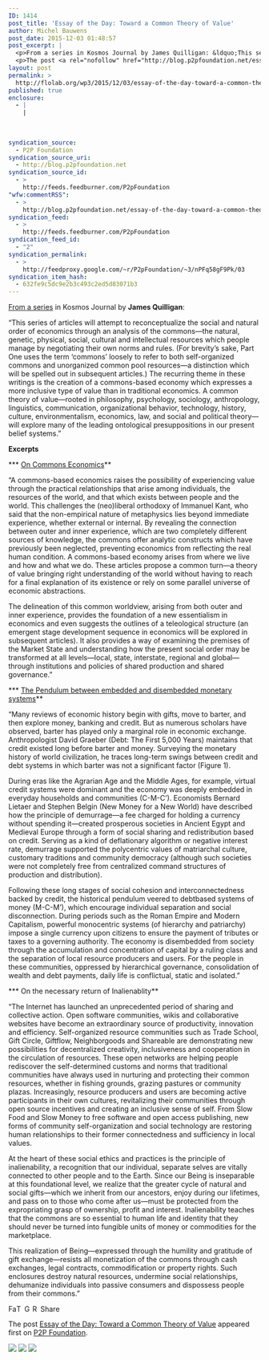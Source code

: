 ```yaml
---
ID: 1414
post_title: 'Essay of the Day: Toward a Common Theory of Value'
author: Michel Bauwens
post_date: 2015-12-03 01:48:57
post_excerpt: |
  <p>From a series in Kosmos Journal by James Quilligan: &ldquo;This series of articles will attempt to reconceptualize the social and natural order of economics through an analysis of the commons&mdash;the natural, genetic, physical, social, cultural and intellectual resources which people manage by negotiating their own norms and rules. (For brevity&rsquo;s sake, Part One uses the [&hellip;]</p>
  <p>The post <a rel="nofollow" href="http://blog.p2pfoundation.net/essay-of-the-day-toward-a-common-theory-of-value/2015/12/03">Essay of the Day: Toward a Common Theory of Value</a> appeared first on <a rel="nofollow" href="http://blog.p2pfoundation.net/">P2P Foundation</a>.</p>
layout: post
permalink: >
  http://flolab.org/wp3/2015/12/03/essay-of-the-day-toward-a-common-theory-of-value/
published: true
enclosure:
  - |
    |
        
        
        
syndication_source:
  - P2P Foundation
syndication_source_uri:
  - http://blog.p2pfoundation.net
syndication_source_id:
  - >
    http://feeds.feedburner.com/P2pFoundation
"wfw:commentRSS":
  - >
    http://blog.p2pfoundation.net/essay-of-the-day-toward-a-common-theory-of-value/2015/12/03/feed
syndication_feed:
  - >
    http://feeds.feedburner.com/P2pFoundation
syndication_feed_id:
  - "2"
syndication_permalink:
  - >
    http://feedproxy.google.com/~r/P2pFoundation/~3/nPFq58gF9Pk/03
syndication_item_hash:
  - 632fe9c5dc9e2b3c493c2ed5d83071b3
---
```

[From a series][1] in Kosmos Journal by **James Quilligan**:

“This series of articles will attempt to reconceptualize the social and natural order of economics through an analysis of the commons—the natural, genetic, physical, social, cultural and intellectual resources which people manage by negotiating their own norms and rules. (For brevity’s sake, Part One uses the term ‘commons’ loosely to refer to both self-organized commons and unorganized common pool resources—a distinction which will be spelled out in subsequent articles.) The recurring theme in these writings is the creation of a commons-based economy which expresses a more inclusive type of value than in traditional economics. A common theory of value—rooted in philosophy, psychology, sociology, anthropology, linguistics, communication, organizational behavior, technology, history, culture, environmentalism, economics, law, and social and political theory—will explore many of the leading ontological presuppositions in our present belief systems.”

**Excerpts**

*** [On Commons Economics][2]**

“A commons-based economics raises the possibility of experiencing value through the practical relationships that arise among individuals, the resources of the world, and that which exists between people and the world. This challenges the (neo)liberal orthodoxy of Immanuel Kant, who said that the non-empirical nature of metaphysics lies beyond immediate experience, whether external or internal. By revealing the connection between outer and inner experience, which are two completely different sources of knowledge, the commons offer analytic constructs which have previously been neglected, preventing economics from reflecting the real human condition. A commons-based economy arises from where we live and how and what we do. These articles propose a common turn—a theory of value bringing right understanding of the world without having to reach for a final explanation of its existence or rely on some parallel universe of economic abstractions.

The delineation of this common worldview, arising from both outer and inner experience, provides the foundation of a new essentialism in economics and even suggests the outlines of a teleological structure (an emergent stage development sequence in economics will be explored in subsequent articles). It also provides a way of examining the premises of the Market State and understanding how the present social order may be transformed at all levels—local, state, interstate, regional and global—through institutions and policies of shared production and shared governance.” 

*** [The Pendulum between embedded and disembedded monetary systems][3]**

“Many reviews of economic history begin with gifts, move to barter, and then explore money, banking and credit. But as numerous scholars have observed, barter has played only a marginal role in economic exchange. Anthropologist David Graeber (Debt: The First 5,000 Years) maintains that credit existed long before barter and money. Surveying the monetary history of world civilization, he traces long-term swings between credit and debt systems in which barter was not a significant factor (Figure 1).

During eras like the Agrarian Age and the Middle Ages, for example, virtual credit systems were dominant and the economy was deeply embedded in everyday households and communities (C-M-C’). Economists Bernard Lietaer and Stephen Belgin (New Money for a New World) have described how the principle of demurrage—a fee charged for holding a currency without spending it—created prosperous societies in Ancient Egypt and Medieval Europe through a form of social sharing and redistribution based on credit. Serving as a kind of deflationary algorithm or negative interest rate, demurrage supported the polycentric values of matriarchal culture, customary traditions and community democracy (although such societies were not completely free from centralized command structures of production and distribution).

Following these long stages of social cohesion and interconnectedness backed by credit, the historical pendulum veered to debtbased systems of money (M-C-M’), which encourage individual separation and social disconnection. During periods such as the Roman Empire and Modern Capitalism, powerful monocentric systems (of hierarchy and patriarchy) impose a single currency upon citizens to ensure the payment of tributes or taxes to a governing authority. The economy is disembedded from society through the accumulation and concentration of capital by a ruling class and the separation of local resource producers and users. For the people in these communities, oppressed by hierarchical governance, consolidation of wealth and debt payments, daily life is conflictual, static and isolated.” 

*** On the necessary return of Inalienablity**

“The Internet has launched an unprecedented period of sharing and collective action. Open software communities, wikis and collaborative websites have become an extraordinary source of productivity, innovation and efficiency. Self-organized resource communities such as Trade School, Gift Circle, Giftflow, Neighborgoods and Shareable are demonstrating new possibilities for decentralized creativity, inclusiveness and cooperation in the circulation of resources. These open networks are helping people rediscover the self-determined customs and norms that traditional communities have always used in nurturing and protecting their common resources, whether in fishing grounds, grazing pastures or community plazas. Increasingly, resource producers and users are becoming active participants in their own cultures, revitalizing their communities through open source incentives and creating an inclusive sense of self. From Slow Food and Slow Money to free software and open access publishing, new forms of community self-organization and social technology are restoring human relationships to their former connectedness and sufficiency in local values.

At the heart of these social ethics and practices is the principle of inalienability, a recognition that our individual, separate selves are vitally connected to other people and to the Earth. Since our Being is inseparable at this foundational level, we realize that the greater cycle of natural and social gifts—which we inherit from our ancestors, enjoy during our lifetimes, and pass on to those who come after us—must be protected from the expropriating grasp of ownership, profit and interest. Inalienability teaches that the commons are so essential to human life and identity that they should never be turned into fungible units of money or commodities for the marketplace.

This realization of Being—expressed through the humility and gratitude of gift exchange—resists all monetization of the commons through cash exchanges, legal contracts, commodification or property rights. Such enclosures destroy natural resources, undermine social relationships, dehumanize individuals into passive consumers and dispossess people from their commons.”

<a class="a2a_button_facebook" href="http://www.addtoany.com/add_to/facebook?linkurl=http%3A%2F%2Fblog.p2pfoundation.net%2Fessay-of-the-day-toward-a-common-theory-of-value%2F2015%2F12%2F03&linkname=Essay%20of%20the%20Day%3A%20Toward%20a%20Common%20Theory%20of%20Value" title="Facebook" rel="nofollow"><img src="http://blog.p2pfoundation.net/wp-content/plugins/add-to-any/icons/facebook.png" width="16" height="16" alt="Facebook" /></a><a class="a2a_button_twitter" href="http://www.addtoany.com/add_to/twitter?linkurl=http%3A%2F%2Fblog.p2pfoundation.net%2Fessay-of-the-day-toward-a-common-theory-of-value%2F2015%2F12%2F03&linkname=Essay%20of%20the%20Day%3A%20Toward%20a%20Common%20Theory%20of%20Value" title="Twitter" rel="nofollow"><img src="http://blog.p2pfoundation.net/wp-content/plugins/add-to-any/icons/twitter.png" width="16" height="16" alt="Twitter" /></a><a class="a2a_button_google_plus" href="http://www.addtoany.com/add_to/google_plus?linkurl=http%3A%2F%2Fblog.p2pfoundation.net%2Fessay-of-the-day-toward-a-common-theory-of-value%2F2015%2F12%2F03&linkname=Essay%20of%20the%20Day%3A%20Toward%20a%20Common%20Theory%20of%20Value" title="Google+" rel="nofollow"><img src="http://blog.p2pfoundation.net/wp-content/plugins/add-to-any/icons/google_plus.png" width="16" height="16" alt="Google+" /></a><a class="a2a_button_reddit" href="http://www.addtoany.com/add_to/reddit?linkurl=http%3A%2F%2Fblog.p2pfoundation.net%2Fessay-of-the-day-toward-a-common-theory-of-value%2F2015%2F12%2F03&linkname=Essay%20of%20the%20Day%3A%20Toward%20a%20Common%20Theory%20of%20Value" title="Reddit" rel="nofollow"><img src="http://blog.p2pfoundation.net/wp-content/plugins/add-to-any/icons/reddit.png" width="16" height="16" alt="Reddit" /></a><a class="a2a_dd a2a_target addtoany_share_save" href="https://www.addtoany.com/share#url=http%3A%2F%2Fblog.p2pfoundation.net%2Fessay-of-the-day-toward-a-common-theory-of-value%2F2015%2F12%2F03&title=Essay%20of%20the%20Day%3A%20Toward%20a%20Common%20Theory%20of%20Value" id="wpa2a_2"><img src="http://blog.p2pfoundation.net/wp-content/plugins/add-to-any/share_save_120_16.png" width="120" height="16" alt="Share" /></a>

The post <a rel="nofollow" href="http://blog.p2pfoundation.net/essay-of-the-day-toward-a-common-theory-of-value/2015/12/03">Essay of the Day: Toward a Common Theory of Value</a> appeared first on <a rel="nofollow" href="http://blog.p2pfoundation.net/">P2P Foundation</a>.

<div class="feedflare">
  <a href="http://feeds.feedburner.com/~ff/P2pFoundation?a=nPFq58gF9Pk:Fi1CPlbWngw:7Q72WNTAKBA"><img src="http://feeds.feedburner.com/~ff/P2pFoundation?d=7Q72WNTAKBA" border="0" /></img></a> <a href="http://feeds.feedburner.com/~ff/P2pFoundation?a=nPFq58gF9Pk:Fi1CPlbWngw:D7DqB2pKExk"><img src="http://feeds.feedburner.com/~ff/P2pFoundation?i=nPFq58gF9Pk:Fi1CPlbWngw:D7DqB2pKExk" border="0" /></img></a> <a href="http://feeds.feedburner.com/~ff/P2pFoundation?a=nPFq58gF9Pk:Fi1CPlbWngw:2mJPEYqXBVI"><img src="http://feeds.feedburner.com/~ff/P2pFoundation?d=2mJPEYqXBVI" border="0" /></img></a>
</div>

<img src="http://feeds.feedburner.com/~r/P2pFoundation/~4/nPFq58gF9Pk" height="1" width="1" alt="" />

 [1]: http://p2pfoundation.net/Toward_a_Common_Theory_of_Value
 [2]: http://www.kosmosjournal.org/wp-content/article-pdfs/toward-a-common-theory-of-value-part-one-common-being.pdf
 [3]: http://www.kosmosjournal.org/wp-content/article-pdfs/toward-a-common-theory-of-value-part-two-common-trust.pdf